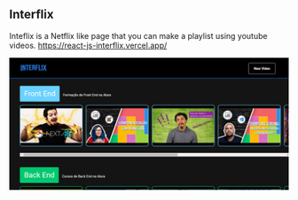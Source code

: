 ## Interflix

Inteflix is a Netflix like page that you can make a playlist using youtube videos.
https://react-js-interflix.vercel.app/


<img src="src/assets/imagens/Front-photo.PNG">


